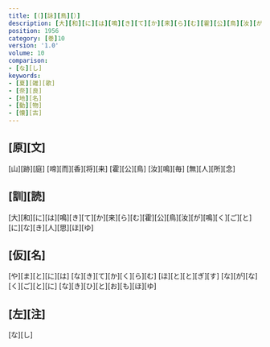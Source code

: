 ```yaml
---
title: [（][詠][鳥][）]
description: [大][和][に][は][鳴][き][て][か][来][ら][む][霍][公][鳥][汝][が][鳴][く][ご][と][に][な][き][人][思][ほ][ゆ]
position: 1956
category: [巻]10
version: '1.0'
volume: 10
comparison:
- [な][し]
keywords:
- [夏][雑][歌]
- [奈][良]
- [地][名]
- [動][物]
- [懐][古]
---
```


## [原][文]

[山][跡][庭] [啼][而][香][将][来] [霍][公][鳥] [汝][鳴][毎] [無][人][所][念]

## [訓][読]

[大][和][に][は][鳴][き][て][か][来][ら][む][霍][公][鳥][汝][が][鳴][く][ご][と][に][な][き][人][思][ほ][ゆ]

## [仮][名]

[や][ま][と][に][は] [な][き][て][か][く][ら][む] [ほ][と][と][ぎ][す] [な][が][な][く][ご][と][に] [な][き][ひ][と][お][も][ほ][ゆ]

## [左][注]

[な][し]
